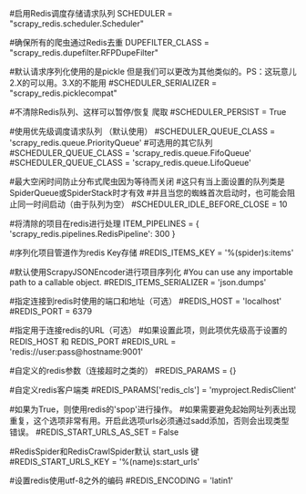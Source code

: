 #启用Redis调度存储请求队列
SCHEDULER = "scrapy_redis.scheduler.Scheduler"
 
#确保所有的爬虫通过Redis去重
DUPEFILTER_CLASS = "scrapy_redis.dupefilter.RFPDupeFilter"
 
#默认请求序列化使用的是pickle 但是我们可以更改为其他类似的。PS：这玩意儿2.X的可以用。3.X的不能用
#SCHEDULER_SERIALIZER = "scrapy_redis.picklecompat"
 
#不清除Redis队列、这样可以暂停/恢复 爬取
#SCHEDULER_PERSIST = True
 
#使用优先级调度请求队列 （默认使用）
#SCHEDULER_QUEUE_CLASS = 'scrapy_redis.queue.PriorityQueue'
#可选用的其它队列
#SCHEDULER_QUEUE_CLASS = 'scrapy_redis.queue.FifoQueue'
#SCHEDULER_QUEUE_CLASS = 'scrapy_redis.queue.LifoQueue'
 
#最大空闲时间防止分布式爬虫因为等待而关闭
#这只有当上面设置的队列类是SpiderQueue或SpiderStack时才有效
#并且当您的蜘蛛首次启动时，也可能会阻止同一时间启动（由于队列为空）
#SCHEDULER_IDLE_BEFORE_CLOSE = 10
 
#将清除的项目在redis进行处理
ITEM_PIPELINES = {
    'scrapy_redis.pipelines.RedisPipeline': 300
}
 
#序列化项目管道作为redis Key存储
#REDIS_ITEMS_KEY = '%(spider)s:items'
 
#默认使用ScrapyJSONEncoder进行项目序列化
#You can use any importable path to a callable object.
#REDIS_ITEMS_SERIALIZER = 'json.dumps'
 
#指定连接到redis时使用的端口和地址（可选）
#REDIS_HOST = 'localhost'
#REDIS_PORT = 6379
 
#指定用于连接redis的URL（可选）
#如果设置此项，则此项优先级高于设置的REDIS_HOST 和 REDIS_PORT
#REDIS_URL = 'redis://user:pass@hostname:9001'
 
#自定义的redis参数（连接超时之类的）
#REDIS_PARAMS  = {}
 
#自定义redis客户端类
#REDIS_PARAMS['redis_cls'] = 'myproject.RedisClient'
 
#如果为True，则使用redis的'spop'进行操作。
#如果需要避免起始网址列表出现重复，这个选项非常有用。开启此选项urls必须通过sadd添加，否则会出现类型错误。
#REDIS_START_URLS_AS_SET = False
 
#RedisSpider和RedisCrawlSpider默认 start_usls 键
#REDIS_START_URLS_KEY = '%(name)s:start_urls'
 
#设置redis使用utf-8之外的编码
#REDIS_ENCODING = 'latin1'